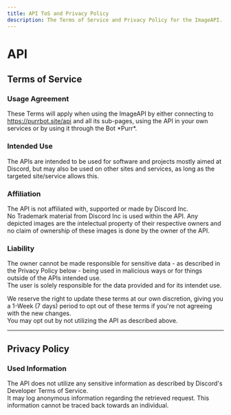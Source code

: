 ```yaml
---
title: API ToS and Privacy Policy
description: The Terms of Service and Privacy Policy for the ImageAPI.
---
```


<!--                     TRANSLATOR NOTES                       -->
<!--                                                            -->
<!-- Do not translate the below text.                           -->
<!-- Instead, edit the description in the above frontmatter.    -->
<!--                                                            -->
<!-- Additionally, add the following content after this comment -->
<!-- by removing the lines saying "REMOVE THIS LINE."           -->
<!-- Also, don't forget to translate the title (Text after |)   -->
<!-- and description.                                           -->
<!--                                                            -->
<!-- REMOVE THIS LINE.
/// note | Note
The below content is only available in English.
///
REMOVE THIS LINE. -->

# API

## Terms of Service

### Usage Agreement
These Terms will apply when using the ImageAPI by either connecting to https://purrbot.site/api and all its sub-pages, using the API in your own services or by using it through the Bot \*Purr*.

### Intended Use
The APIs are intended to be used for software and projects mostly aimed at Discord, but may also be used on other sites and services, as long as the targeted site/service allows this.

### Affiliation
The API is not affiliated with, supported or made by Discord Inc.  
No Trademark material from Discord Inc is used within the API. Any depicted images are the intelectual property of their respective owners and no claim of ownership of these images is done by the owner of the API.

### Liability
The owner cannot be made responsible for sensitive data - as described in the Privacy Policy below - being used in malicious ways or for things outside of the APIs intended use.  
The user is solely responsible for the data provided and for its intendet use.

We reserve the right to update these terms at our own discretion, giving you a 1-Week (7 days) period to opt out of these terms if you're not agreeing with the new changes.  
You may opt out by not utilizing the API as described above.

----
## Privacy Policy

### Used Information
The API does not utilize any sensitive information as described by Discord's Developer Terms of Service.  
It may log anonymous information regarding the retrieved request. This information cannot be traced back towards an individual.
